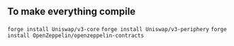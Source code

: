 ## To make everything compile

`forge install Uniswap/v3-core`
`forge install Uniswap/v3-periphery`
`forge install OpenZeppelin/openzeppelin-contracts`

